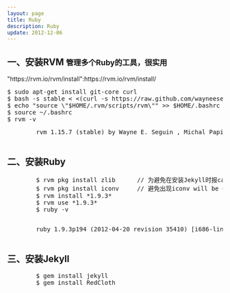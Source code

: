 ```yaml
---
layout: page
title: Ruby
description: Ruby
update: 2012-12-06
---
```


<section id="1">
    <div class="page-header">
        <h1>一、安装RVM <small>管理多个Ruby的工具，很实用</small></h1>
    </div>
    <p>"https://rvm.io/rvm/install":https://rvm.io/rvm/install/</p>
<pre>
$ sudo apt-get install git-core curl
$ bash -s stable < <(curl -s https://raw.github.com/wayneeseguin/rvm/master/binscripts/rvm-installer)
$ echo "source \"$HOME/.rvm/scripts/rvm\"" >> $HOME/.bashrc
$ source ~/.bashrc
$ rvm -v
</pre>
    <pre>
        rvm 1.15.7 (stable) by Wayne E. Seguin <wayneeseguin@gmail.com>, Michal Papis <mpapis@gmail.com> [https://rvm.io/]
    </pre>
</section>

<section id="2">
    <div class="page-header">
        <h1>二、安装Ruby</h1>
    </div>
    <pre>
        $ rvm pkg install zlib      // 为避免在安装Jekyll时报cannot load such file -- zlib，先安装zlib
        $ rvm pkg install iconv     // 避免出现iconv will be deprecated in the future, use String#encode instead.
        $ rvm install *1.9.3*
        $ rvm use *1.9.3*
        $ ruby -v
    </pre>
    <pre>
        ruby 1.9.3p194 (2012-04-20 revision 35410) [i686-linux]
    </pre>
</section>

<section id="3">
     <div class="page-header">
          <h1>三、安装Jekyll</h1>
     </div>
     <pre>
        $ gem install jekyll
        $ gem install RedCloth
     </pre>
</section>
